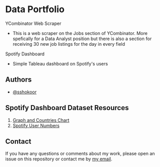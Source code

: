 
# Data Portfolio

YCombinator Web Scraper
- This is a web scraper on the Jobs section of YCombinator. More spefically for a Data Analyst position but there is also a section for receiving 30 new job listings for the day in every field

Spotify Dashboard
- Simple Tableau dashboard on Spotify's users 




## Authors


- [@sshokoor](https://www.github.com/sshokoor)



## Spotify Dashboard Dataset Resources
1. [Graph and Countries Chart](https://trends.google.com/trends/explore?q=spotify,%2Fm%2F013d79kn&hl=en) 
2. [Spotify User Numbers](https://www.kaggle.com/datasets/mauryansshivam/spotify-revenue-expenses-and-its-premium-users/data) 
## Contact
If you have any questions or comments about my work, please open an issue on this repository or contact me by [my email](sarahshokoor@gmail.com).
